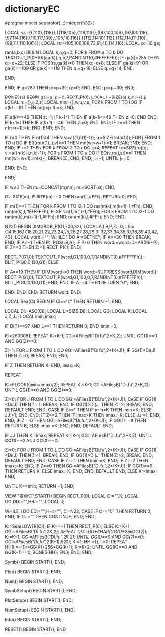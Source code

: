 # dictionaryEC
#pragma mode( separator(.,;) integer(h32) )


LOCAL ro:={{{110},{118}},{{118,105},{118,116}},{{97,100,106},{97,100,118},{97,114,116},{110,117,109},{105,110,116}},{{112,114,101,112},{112,114,111,110},{99,111,110,106}}};
LOCAL rs:={105,106,108,73,91,40,114,116};
LOCAL p:=10,ga;




ran(a,b,c)
BEGIN
LOCAL k,n,q:=0;
FOR k FROM a TO b DO
TEXTOUT_P(CHAR(ga(k)),q,p,7,RANDINT(0,#FFFFFFh));
IF ga(k)>255 THEN
q:=q+22;
ELSE
IF POS(rs,ga(k))≠0 THEN
q:=q+8;
ELSE
IF ga(k)<91 OR ga(k)==109 OR ga(k)==119 THEN
q:=q+18;
ELSE
q:=q+14;
END;


END;


END;
IF q>280 THEN
p:=p+30;
q:=0;
END;
END;
p:=p+30;
END;



BONE5(a)
BEGIN
ga:=a;
p:=0;
RECT_P(0);
LOCAL l:=SIZE(a),k,m:={},j;
LOCAL n:={},r,l2,z;
LOCAL mn:={},w,u,v,s;
FOR k FROM 1 TO l DO
IF a(k)==91 THEN
m(j:=j+1):=k;
END;

IF a(k)==46 THEN
z:=1;
IF k-1≥1 THEN
IF a(k-1)==46 THEN
z:=0;
END
END;
IF k+1≤l THEN
IF a(k+1)==46 THEN
z:=0;
END;
END;
IF z==1 THEN
n(r:=r+1):=k;
END;
END;
END;

IF r≠0 THEN
IF n(1)≤4 THEN
v:=a({1,n(1)-1});
u:=SIZE(ro(n(1)));
FOR j FROM 1 TO u DO
IF EQ(ro(n(1),j),v)==1 THEN
mn(w:=w+1):=1;
BREAK;
END;
END;
END;
IF r≥2 THEN
FOR k FROM 2 TO r DO
j:=4;
REPEAT
u:=SIZE(ro(j));
v:=a({n(k)-j,n(k)-1});
FOR s FROM 1 TO u DO
IF EQ(v,ro(j,s))==1 THEN
mn(w:=w+1):=n(k)-j;
BREAK(2);
END;
END;
j:=j-1; 
UNTIL j==0;

END;
END;

END;




IF w≠0 THEN
m:=CONCAT(m,mn);
m:=SORT(m);
END;

l2:=SIZE(m);
IF SIZE(m)==0 THEN
ran(1,l,#FFh);
RETURN 0;
END;

IF m(1)==1 THEN
FOR k FROM 1 TO l2-1 DO
ran(m(k),m(k+1)-1,#Fh);
END;
ran(m(k),l,#FFFFFFh);
ELSE
ran(1,m(1)-1,#FFh);
FOR k FROM 1 TO l2-1 DO
ran(m(k),m(k+1)-1,#FFh);
END;
ran(m(k),l,#FFh);
END;
END;





N22()
BEGIN
DIMGROB_P(G1,200,32);
LOCAL A,L9,P,Z:=0;
L9:={14,15,16,17,18,20,21,22,23,24,25,26,27,28,29,31,32,33,34,35,37,38,39,40,42,43};
LOCAL word:="";
WHILE 1 DO
A:=GETKEY;
IF A==30 THEN
BREAK;
END;
IF A≠−1 THEN
P:=POS(L9,A);
IF P≠0 THEN
word:=word+CHAR(96+P);
IF Z==0 THEN
Z:=1;
RECT_P(0);
END;

RECT_P(G1,0);
TEXTOUT_P(word,G1,100,0,7,RANDINT(0,#FFFFFFh));
BLIT_P(G0,0,100,G1);
ELSE

IF A==19 THEN
IF DIM(word)≠0 THEN
word:=SUPPRESS(word,DIM(word));
RECT_P(G1,0);
TEXTOUT_P(word,G1,100,0,7,RANDINT(0,#FFFFFFh));
BLIT_P(G0,0,100,G1);
END;
END;
IF A==4 THEN
RETURN "0";
END;



END;
END;
END;
RETURN word;
END;





LOCAL Sea(Ci)
BEGIN
IF Ci=="z" THEN
RETURN −1;
END;

LOCAL Di:=ASC(Ci);
LOCAL L:=SIZE(Di);
LOCAL GG;
LOCAL K;
LOCAL J,Z,JJ;
LOCAL imin,imax;


IF Di(1)==97 AND L==1 THEN
RETURN 0;
END;
imin:=0;



K:=2600051;
REPEAT 
K:=K-1;
GG:=AFilesB("Di.fu",2*K,2);
UNTIL GG(1)==0 AND GG(2)==0;

Z:=1;
FOR J FROM 1 TO L DO
GG:=AFilesB("Di.fu",2*(K+J));
IF GG(1)≠Di(J) THEN
Z:=0;
BREAK;
END;
END;

IF Z THEN
RETURN K;
END;
imax:=K;


REPEAT

K:=FLOOR((imin+imax)/2);
REPEAT 
K:=K-1;
GG:=AFilesB("Di.fu",2*K,2);
UNTIL GG(1)==0 AND GG(2)==0;

Z:=0;
FOR J FROM 1 TO L DO
GG:=AFilesB("Di.fu",2*(K+J));
CASE
IF GG(1)<Di(J) THEN
Z:=1;
BREAK;
END;
IF GG(1)>Di(J) THEN
Z:=2;
BREAK;
END;
DEFAULT
END;
END;
CASE
IF Z==1 THEN
IF imin≠K THEN
imin:=K;
ELSE
JJ:=1;
END;
END;
IF Z==2 THEN
IF imax≠K THEN
imax:=K;
ELSE
JJ:=1;
END;
END;
IF Z==0 THEN
GG:=AFilesB("Di.fu",2*(K+J));
IF GG(1)==9 THEN
RETURN K;
ELSE
imax:=K;
END;
END;
DEFAULT
END;



IF JJ THEN
K:=imax;
REPEAT 
K:=K-1;
GG:=AFilesB("Di.fu",2*K,2);
UNTIL GG(1)==0 AND GG(2)==0;

Z:=0;
FOR J FROM 1 TO L DO
GG:=AFilesB("Di.fu",2*(K+J));
CASE
IF GG(1)<Di(J) THEN
Z:=1;
BREAK;
END;
IF GG(1)>Di(J) THEN
Z:=2;
BREAK;
END;
DEFAULT
END;
END;
CASE
IF Z==1 THEN
imin:=K;
END;
IF Z==2 THEN
imax:=K;
END;
IF Z==0 THEN
GG:=AFilesB("Di.fu",2*(K+J));
IF GG(1)==9 THEN
RETURN K;
ELSE
imax:=K;
END;
END;
DEFAULT
END;
ELSE
K:=imax;
END;


UNTIL K==imin;
RETURN −1;
END;


VIEW "查单词",START()
BEGIN
RECT_P(0);
LOCAL C:="",K;
LOCAL GG,DD:="",HH:="";
LOCAL II;

WHILE 1 DO
DD:="";HH:="";
C:=N22;
CASE
IF C=="0" THEN
RETURN 0;
END;
IF C=="" THEN
CONTINUE;
END;
END;

K:=Sea(LOWER(C));
IF K==−1 THEN
RECT_P(0);
ELSE
K:=K+1;
GG:=AFilesB("Di.fu",2*K,2);
REPEAT
DD:=DD+CHAR(GG(1)+256*GG(2)); 
K:=K+1;
GG:=AFilesB("Di.fu",2*K,2);
UNTIL GG(1)==9 AND GG(2)==0;
GG:=AFilesB("Di.fu",2*(K+1),520);
K:=1;
HH:={};
I:=0;
REPEAT
HH(I:=I+1):=GG(K)+256*GG(K+1);
K:=K+2;
UNTIL GG(K)==0 AND GG(K+1)==0;
BONE5(HH);
END;
END;
END;


Symb()
BEGIN
START();
END;

Plot()
BEGIN
START();
END;

Num()
BEGIN
START();
END;

SymbSetup()
BEGIN
START();
END;

PlotSetup()
BEGIN
START();
END;

NumSetup()
BEGIN
START();
END;

Info()
BEGIN
START();
END;


RESET()
BEGIN
START();
END;
